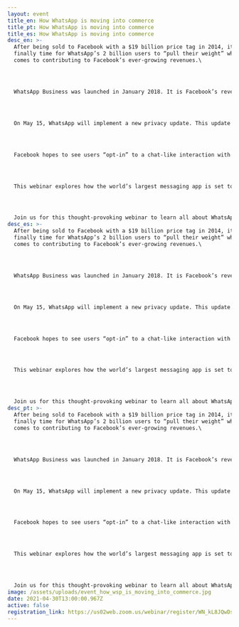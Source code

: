 ```yaml
---
layout: event
title_en: How WhatsApp is moving into commerce
title_pt: How WhatsApp is moving into commerce
title_es: How WhatsApp is moving into commerce
desc_en: >-
  After being sold to Facebook with a $19 billion price tag in 2014, it’s
  finally time for WhatsApp’s 2 billion users to “pull their weight” when it
  comes to contributing to Facebook’s ever-growing revenues.\




  WhatsApp Business was launched in January 2018. It is Facebook’s revenue-generating enterprise product as well as the first instance of Facebook extracting money directly from WhatsApp. WhatsApp plans to offer more in-app shopping features and hosting services from Facebook to allow smaller companies to upgrade their mobile marketing and e-commerce efforts.\




  On May 15, WhatsApp will implement a new privacy update. This update was initially meant to come into effect February 8. Yet a popular outcry, due to concerns around data sharing between Facebook and WhatsApp, led Facebook to push the date to May 15. Facebook has spent the months since the January announcement of the update downplaying the significance of these privacy updates by arguing that its latest changes will affect only communication with business accounts.\




  Facebook hopes to see users “opt-in” to a chat-like interaction with businesses. A major push behind these interactions would be the data that Facebook has collected on users through both their Facebook and WhatsApp accounts (metadata) for the past years, unbeknownst to many users, in order to better target them with relevant advertisings that might push them to engage in such exchanges.\




  This webinar explores how the world’s largest messaging app is set to generate a new ecosystem based on WhatsApp commerce. The panelists will share their insights about the evolving business model of WhatsApp, followed by a Q&A session.\




  Join us for this thought-provoking webinar to learn all about WhatsApp Business and what the implications of this enterprise will be in the future for both business and WhatsApp user’s privacy.
desc_es: >-
  After being sold to Facebook with a $19 billion price tag in 2014, it’s
  finally time for WhatsApp’s 2 billion users to “pull their weight” when it
  comes to contributing to Facebook’s ever-growing revenues.\




  WhatsApp Business was launched in January 2018. It is Facebook’s revenue-generating enterprise product as well as the first instance of Facebook extracting money directly from WhatsApp. WhatsApp plans to offer more in-app shopping features and hosting services from Facebook to allow smaller companies to upgrade their mobile marketing and e-commerce efforts.\




  On May 15, WhatsApp will implement a new privacy update. This update was initially meant to come into effect February 8. Yet a popular outcry, due to concerns around data sharing between Facebook and WhatsApp, led Facebook to push the date to May 15. Facebook has spent the months since the January announcement of the update downplaying the significance of these privacy updates by arguing that its latest changes will affect only communication with business accounts.\




  Facebook hopes to see users “opt-in” to a chat-like interaction with businesses. A major push behind these interactions would be the data that Facebook has collected on users through both their Facebook and WhatsApp accounts (metadata) for the past years, unbeknownst to many users, in order to better target them with relevant advertisings that might push them to engage in such exchanges.\




  This webinar explores how the world’s largest messaging app is set to generate a new ecosystem based on WhatsApp commerce. The panelists will share their insights about the evolving business model of WhatsApp, followed by a Q&A session.\




  Join us for this thought-provoking webinar to learn all about WhatsApp Business and what the implications of this enterprise will be in the future for both business and WhatsApp user’s privacy.
desc_pt: >-
  After being sold to Facebook with a $19 billion price tag in 2014, it’s
  finally time for WhatsApp’s 2 billion users to “pull their weight” when it
  comes to contributing to Facebook’s ever-growing revenues.\




  WhatsApp Business was launched in January 2018. It is Facebook’s revenue-generating enterprise product as well as the first instance of Facebook extracting money directly from WhatsApp. WhatsApp plans to offer more in-app shopping features and hosting services from Facebook to allow smaller companies to upgrade their mobile marketing and e-commerce efforts.\




  On May 15, WhatsApp will implement a new privacy update. This update was initially meant to come into effect February 8. Yet a popular outcry, due to concerns around data sharing between Facebook and WhatsApp, led Facebook to push the date to May 15. Facebook has spent the months since the January announcement of the update downplaying the significance of these privacy updates by arguing that its latest changes will affect only communication with business accounts.\




  Facebook hopes to see users “opt-in” to a chat-like interaction with businesses. A major push behind these interactions would be the data that Facebook has collected on users through both their Facebook and WhatsApp accounts (metadata) for the past years, unbeknownst to many users, in order to better target them with relevant advertisings that might push them to engage in such exchanges.\




  This webinar explores how the world’s largest messaging app is set to generate a new ecosystem based on WhatsApp commerce. The panelists will share their insights about the evolving business model of WhatsApp, followed by a Q&A session.\




  Join us for this thought-provoking webinar to learn all about WhatsApp Business and what the implications of this enterprise will be in the future for both business and WhatsApp user’s privacy.
image: /assets/uploads/event_how_wsp_is_moving_into_commerce.jpg
date: 2021-04-30T13:00:00.967Z
active: false
registration_link: https://us02web.zoom.us/webinar/register/WN_kL8JQwDsRDKIjvSE7JY39g
---
```

